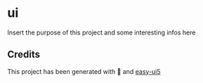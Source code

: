 # ui

Insert the purpose of this project and some interesting infos here

## Credits

This project has been generated with 💙 and [easy-ui5](https://github.com/SAP)
